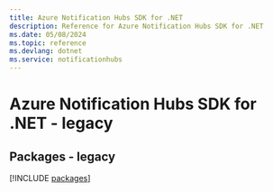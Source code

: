 ```yaml
---
title: Azure Notification Hubs SDK for .NET
description: Reference for Azure Notification Hubs SDK for .NET
ms.date: 05/08/2024
ms.topic: reference
ms.devlang: dotnet
ms.service: notificationhubs
---
```

# Azure Notification Hubs SDK for .NET - legacy
## Packages - legacy
[!INCLUDE [packages](notification-hubs-index.md)]